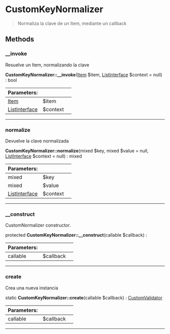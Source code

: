 
                                                                                                                                            
    
# CustomKeyNormalizer


> Normaliza la clave de un Item, mediante un callback
>
> 








## Methods

### __invoke
Resuelve un Item, normalizando la clave


**CustomKeyNormalizer::__invoke**([Item](../../../../Item.md) $item, [ListInterface](../../../../ListInterface.md) $context = null) : bool


|Parameters: | | |
| --- | --- | --- |
|[Item](../../../../Item.md) |$item |  |
|[ListInterface](../../../../ListInterface.md) |$context |  |

---


### normalize
Devuelve la clave normalizada


**CustomKeyNormalizer::normalize**(mixed $key, mixed $value = null, [ListInterface](../../../../ListInterface.md) $context = null) : mixed


|Parameters: | | |
| --- | --- | --- |
|mixed |$key |  |
|mixed |$value | |null                         $value |
|[ListInterface](../../../../ListInterface.md) |$context |  |

---


### __construct
CustomNormalizer constructor.


protected **CustomKeyNormalizer::__construct**(callable $callback) : 


|Parameters: | | |
| --- | --- | --- |
|callable |$callback |  |

---


### create
Crea una nueva instancia


static **CustomKeyNormalizer::create**(callable $callback) : [CustomValidator](../../../../CustomValidator.md)


|Parameters: | | |
| --- | --- | --- |
|callable |$callback |  |

---


                                                                                                                                                                                                                                                                                                                                                                                                            
    
                                                                                                                                                                                                                                                                             
                